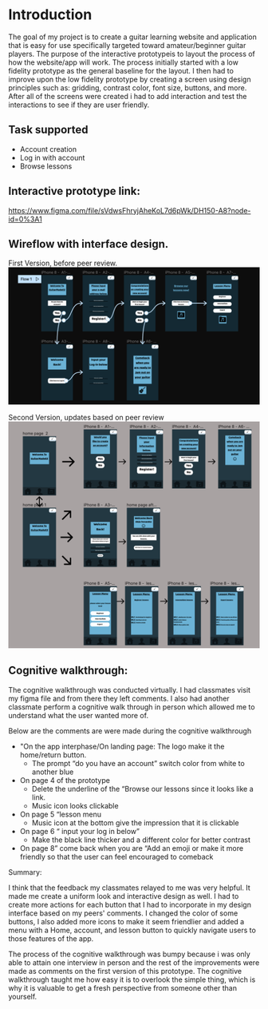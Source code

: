 # Introduction

The goal of my project is to create a guitar learning website and application that is easy for use specifically targeted toward amateur/beginner guitar players. The purpose of the interactive prototypeis to layout the process of how the website/app will work. The process initially started with a low fidelity prototype as the general baseline for the layout. I then had to improve upon the low fidelity prototype by creating a screen using design principles such as: gridding, contrast color, font size, buttons, and more. After all of the screens were created i had to add interaction and test the interactions to see if they are user friendly.



## Task supported
  - Account creation
  - Log in with account
  - Browse lessons


## Interactive prototype link:
https://www.figma.com/file/sVdwsFhryjAheKoL7d6pWk/DH150-A8?node-id=0%3A1


## Wireflow with interface design.

First Version, before peer review.
![](Dh110-prototype-V1.png) 

Second Version, updates based on peer review 
![](Dh110-prototype-V2.png)


## Cognitive walkthrough:

The cognitive walkthrough was conducted virtually. I had classmates visit my figma file and from there they left comments. I also had another classmate perform a cognitive walk through in person which allowed me to understand what the user wanted more of.

Below are the comments are were made during the cognitive walkthrough 

  - "On the app interphase/On landing page: The logo make it the home/return button.
    - The prompt “do you have an account” switch color from white to another blue 
  - On page 4 of the prototype
    - Delete the underline of the “Browse our lessons since it looks like a link.
    - Music icon looks clickable 
  - On page 5 “lesson menu
    - Music icon at the bottom give the impression that it is clickable 
  - On page 6 “ input your log in below”
    - Make the black line thicker and a different color for better contrast 
  - On page 8” come back when you are “Add an emoji or make it more friendly so that the user can feel encouraged to comeback 

Summary:

I think that the feedback my classmates relayed to me was very helpful. It made me create a uniform look and interactive design as well. I had to create more actions for each button that I had to incorporate in my design interface based on my peers' comments. I changed the color of some buttons, I also added more icons to make it seem friendlier and added a menu with a Home, account, and lesson button to quickly navigate users to those features of the app.

The process of the cognitive walkthrough was bumpy because i was only able to attain one interview in person and the rest of the improvements were made as comments on the first version of this prototype. The cognitive walkthrough taught me how easy it is to overlook the simple thing, which is why it is valuable to get a fresh perspective from someone other than yourself.

